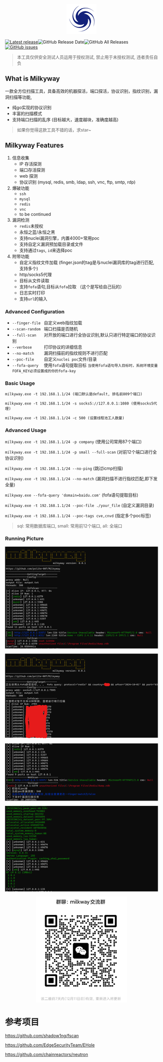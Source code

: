 <p align="center">
  <img src="static/images/Milkyway-logo.svg" width="100px" alt="milkyway">
</p>

[![Latest release](https://img.shields.io/github/v/release/polite-007/Milkyway)](https://github.com/polite-007/Milkyway/releases/latest)![GitHub Release Date](https://img.shields.io/github/release-date/polite-007/Milkyway)![GitHub All Releases](https://img.shields.io/github/downloads/polite-007/Milkyway/total)[![GitHub issues](https://img.shields.io/github/issues/polite-007/Milkyway)](https://github.com/polite-007/Milkyway/issues)

> 本工具仅供安全测试人员运用于授权测试, 禁止用于未授权测试, 违者责任自负

## What is Milkyway

一款全方位扫描工具，具备高效的机器探活，端口探活，协议识别，指纹识别，漏洞扫描等功能,
* 纯go实现的协议识别
* 丰富的扫描模式
* 支持端口扫描的乱序 (目标越大，速度越块，准确度越高)

> 如果你觉得这款工具不错的话，求star~

## Milkyway Features

1. 信息收集
    * IP 存活探测
    * 端口存活探测
    * web 探测
    * 协议识别 (mysql, redis, smb, ldap, ssh, vnc, ftp, smtp, rdp)
2. 爆破功能
   * `ssh`
   * `mysql`
   * `redis`
   * `vnc`
   * to be continued
3. 漏洞检测
   * `redis`未授权
   * 永恒之蓝/永恒之黑
   * 支持nuclei漏洞引擎，内置4000+常用poc
   * 支持自定义漏洞预加载目录或文件
   * 支持通过`tags`, `id`来选择poc
5. 附带功能
   * 自定义指纹文件加载 (finger.json的tag是与nuclei漏洞库的tag进行匹配,支持多个)
   * http/socks5代理
   * 目标从文件读取
   * 支持`fofa`语句,目标从`fofa`拉取 （这个是写给自己玩的）
   * 日志实时打印
   * 支持`url`的输入

### Advanced Configuration
* `--finger-file ` 自定义web指纹加载
* `--scan-random ` 端口扫描是否随机
* `--full-scan   ` 对开放的端口进行全协议识别,默认只进行特定端口的协议识别
* `--verbose     ` 打印协议的详细信息
* `--no-match    ` 漏洞扫描前的指纹规则不进行匹配
* `--poc-file    ` 自定义`nuclei poc`文件/目录
* `--fofa-query  ` 使用`fofa`语句提取目标 `当使用fofa语句导入目标时，系统环境变量FOFA_KEY必须设置成的你的fofa-key`

### Basic Usage

`milkyway.exe -t 192.168.1.1/24 (端口默认是default, 排名前809个端口)`

`milkyway.exe -t 192.168.1.1/24 -s socks5://127.0.0.1:1080 (使用socks5代理)`

`milkyway.exe -t 192.168.1.1/24 -c 500 (设置线程池工人数量)`

### Advanced Usage

`milkyway.exe -t 192.168.1.1/24 -p company` (使用公司常用87个端口)

`milkyway.exe -t 192.168.1.1/24 -p small --full-scan` (对前12个端口进行全协议识别)

`milkyway.exe -t 192.168.1.1/24 --no-ping` (跳过icmp扫描)

`milkyway.exe -t 192.168.1.1/24 --no-match` (漏洞扫描不进行指纹匹配,即下发全量)

`milkyway.exe --fofa-query 'domain=baidu.com'` (fofa语句提取目标)

`milkyway.exe -t 192.168.1.1/24 --poc-file ./your_file` (自定义漏洞目录)

`milkyway.exe -t 192.168.1.1/24 --poc-tags cve,cnvd` (指定多个poc标签)
> sql: 常用数据库端口, small: 常用前12个端口, all: 全端口
### Running Picture

![img.png](./static/images/running_picture1.png)

![img.png](./static/images/running_picture2.png)

![img.png](./static/images/running_picture5.png)

![img.png](./static/images/running_picture4.png)


<p align="center">
  <img src="static/images/running_picture3.png" width="300px" alt="milkyway">
</p>



# 参考项目
https://github.com/shadow1ng/fscan

https://github.com/EdgeSecurityTeam/EHole

https://github.com/chainreactors/neutron
